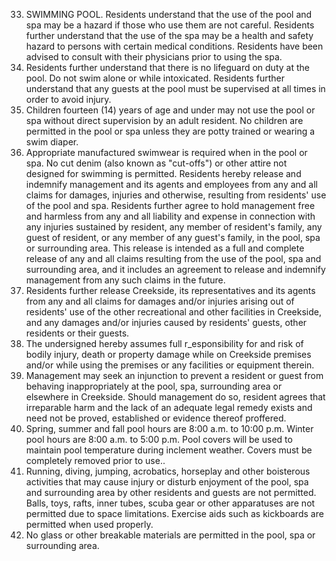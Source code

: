 33. SWIMMING POOL. Residents understand that the use of the pool and spa may be a hazard if those who use them are not careful. Residents further understand that the use of the spa may be a health and safety hazard to persons with certain medical conditions. Residents have been advised to consult with their physicians prior to using the spa.
   1. Residents further understand that there is no lifeguard on duty at the pool. Do not swim alone or while intoxicated. Residents further understand that any guests at the pool must be supervised at all times in order to avoid injury.
   2. Children fourteen (14) years of age and under may not use the pool or spa without direct supervision by an adult resident. No children are permitted in the pool or spa unless they are potty­ trained or wearing a swim diaper.
   3. Appropriate manufactured swimwear is required when in the pool or spa. No cut denim (also known as "cut-offs") or other attire not designed for swimming is permitted. Residents hereby release and indemnify management and its agents and employees from any and all claims for damages, injuries and otherwise, resulting from residents' use of the pool and spa. Residents further agree to hold management free and harmless from any and all liability and expense in connection with any injuries sustained by resident, any member of resident's family, any guest of resident, or any member of any guest's family, in the pool, spa or surrounding area. This release is intended as a full and complete release of any and all claims resulting from the use of the pool, spa and surrounding area, and it includes an agreement to release and indemnify management from any such claims in the future.
   4. Residents further release Creekside, its representatives and its agents from any and all claims for damages and/or injuries arising out of residents' use of the other recreational and other facilities in Creekside, and any damages and/or injuries caused by residents' guests, other residents or their guests.
   5. The undersigned hereby assumes full r_esponsibility for and risk of bodily injury, death or property damage while on Creekside premises and/or while using the premises or any facilities or equipment therein.
   6. Management may seek an injunction to prevent a resident or guest from behaving inappropriately at the pool, spa, surrounding area or elsewhere in Creekside. Should management do so, resident agrees that irreparable harm and the lack of an adequate legal remedy exists and need not be proved, established or evidence thereof proffered.
   7. Spring, summer and fall pool hours are 8:00 a.m. to 10:00 p.m. Winter pool hours are 8:00
a.m. to 5:00 p.m. Pool covers will be used to maintain pool temperature during inclement weather. Covers must be completely removed prior to use..
   8. Running, diving, jumping, acrobatics, horseplay and other boisterous activities that may cause injury or disturb enjoyment of the pool, spa and surrounding area by other residents and guests are not permitted. Balls, toys, rafts, inner tubes, scuba gear or other apparatuses are not permitted due to space limitations. Exercise aids such as kickboards are permitted when used properly.
   9. No glass or other breakable materials are permitted in the pool, spa or surrounding area.

